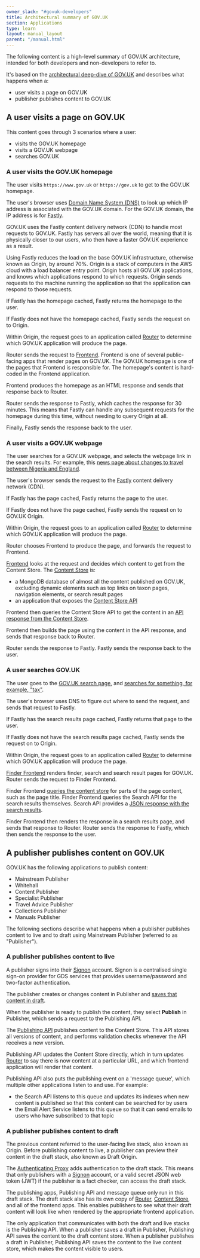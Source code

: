 ```yaml
---
owner_slack: "#govuk-developers"
title: Architectural summary of GOV.UK
section: Applications
type: learn
layout: manual_layout
parent: "/manual.html"
---
```


The following content is a high-level summary of GOV.UK architecture, intended for both developers and non-developers to refer to.

It's based on the [architectural deep-dive of GOV.UK](/manual/architecture-deep-dive.html) and describes what happens when a:

- user visits a page on GOV.UK
- publisher publishes content to GOV.UK

## A user visits a page on GOV.UK

This content goes through 3 scenarios where a user:

- visits the GOV.UK homepage
- visits a GOV.UK webpage
- searches GOV.UK

### A user visits the GOV.UK homepage

The user visits `https://www.gov.uk` or `https://gov.uk` to get to the GOV.UK homepage.

The user's browser uses [Domain Name System (DNS)](/manual/dns.html) to look up which IP address is associated with the GOV.UK domain. For the GOV.UK domain, the IP address is for [Fastly](https://www.fastly.com/).

GOV.UK uses the Fastly content delivery network (CDN) to handle most requests to GOV.UK. Fastly has servers all over the world, meaning that it is physically closer to our users, who then have a faster GOV.UK experience as a result.

Using Fastly reduces the load on the base GOV.UK infrastructure, otherwise known as Origin, by around 70%. Origin is a stack of computers in the AWS cloud with a load balancer entry point. Origin hosts all GOV.UK applications, and knows which applications respond to which requests. Origin sends requests to the machine running the application so that the application can respond to those requests.

If Fastly has the homepage cached, Fastly returns the homepage to the user.

If Fastly does not have the homepage cached, Fastly sends the request on to Origin.

Within Origin, the request goes to an application called [Router](https://github.com/alphagov/router) to determine which GOV.UK application will produce the page.

Router sends the request to [Frontend](https://github.com/alphagov/frontend). Frontend is one of several public-facing apps that render pages on GOV.UK. The GOV.UK homepage is one of the pages that Frontend is responsible for. The homepage's content is hard-coded in the Frontend application.

Frontend produces the homepage as an HTML response and sends that response back to Router.

Router sends the response to Fastly, which caches the response for 30 minutes. This means that Fastly can handle any subsequent requests for the homepage during this time, without needing to query Origin at all.

Finally, Fastly sends the response back to the user.

### A user visits a GOV.UK webpage

The user searches for a GOV.UK webpage, and selects the webpage link in the search results. For example, this [news page about changes to travel between Nigeria and England](https://www.gov.uk/government/news/uk-changes-travel-rules-for-travellers-from-nigeria-to-england).

The user's browser sends the request to the [Fastly](https://www.fastly.com/) content delivery network (CDN).

If Fastly has the page cached, Fastly returns the page to the user.

If Fastly does not have the page cached, Fastly sends the request on to GOV.UK Origin.

Within Origin, the request goes to an application called [Router](https://github.com/alphagov/router) to determine which GOV.UK application will produce the page.

Router chooses Frontend to produce the page, and forwards the request to Frontend.

[Frontend](https://github.com/alphagov/frontend) looks at the request and decides which content to get from the Content Store. The [Content Store](https://github.com/alphagov/content-store) is:

- a MongoDB database of almost all the content published on GOV.UK, excluding dynamic elements such as top links on taxon pages, navigation elements, or search result pages
- an application that exposes the [Content Store API](https://github.com/alphagov/content-store/blob/main/docs/content-store-api.md)

Frontend then queries the Content Store API to get the content in an [API response from the Content Store](https://www.gov.uk/api/content/government/news/uk-changes-travel-rules-for-travellers-from-nigeria-to-england).

Frontend then builds the page using the content in the API response, and sends that response back to Router.

Router sends the response to Fastly. Fastly sends the response back to the user.

### A user searches GOV.UK

The user goes to the [GOV.UK search page](https://www.gov.uk/search), and [searches for something, for example, "tax"](https://www.gov.uk/search/all?keywords=tax&order=relevance).

The user's browser uses DNS to figure out where to send the request, and sends that request to Fastly.

If Fastly has the search results page cached, Fastly returns that page to the user.

If Fastly does not have the search results page cached, Fastly sends the request on to Origin.

Within Origin, the request goes to an application called [Router](https://github.com/alphagov/router) to determine which GOV.UK application will produce the page.

[Finder Frontend](https://github.com/alphagov/finder-frontend) renders finder, search and search result pages for GOV.UK. Router sends the request to Finder Frontend.

Finder Frontend [queries the content store](https://www.gov.uk/api/content/search/all) for parts of the page content, such as the page title. Finder Frontend queries the Search API for the search results themselves. Search API provides a [JSON response with the search results](https://www.gov.uk/api/search.json?q=tax&count=2).

Finder Frontend then renders the response in a search results page, and sends that response to Router. Router sends the response to Fastly, which then sends the response to the user.

## A publisher publishes content on GOV.UK

GOV.UK has the following applications to publish content:

- Mainstream Publisher
- Whitehall
- Content Publisher
- Specialist Publisher
- Travel Advice Publisher
- Collections Publisher
- Manuals Publisher

The following sections describe what happens when a publisher publishes content to live and to draft using Mainstream Publisher (referred to as "Publisher").

### A publisher publishes content to live

A publisher signs into their [Signon](/repos/signon.html) account. Signon is a centralised single sign-on provider for GDS services that provides username/password and two-factor authentication.

The publisher creates or changes content in Publisher and [saves that content in draft](#a-publisher-publishes-content-to-draft).

When the publisher is ready to publish the content, they select __Publish__ in Publisher, which sends a request to the Publishing API.

The [Publishing API](https://github.com/alphagov/publishing-api) publishes content to the Content Store. This API stores all versions of content, and performs validation checks whenever the API receives a new version.

Publishing API updates the Content Store directly, which in turn updates [Router](https://github.com/alphagov/router) to say there is now content at a particular URL, and which frontend application will render that content.

Publishing API also puts the publishing event on a 'message queue', which multiple other applications listen to and use. For example:

- the Search API listens to this queue and updates its indexes when new content is published so that this content can be searched for by users
- the Email Alert Service listens to this queue so that it can send emails to users who have subscribed to that topic

### A publisher publishes content to draft

The previous content referred to the user-facing live stack, also known as Origin. Before publishing content to live, a publisher can preview their content in the draft stack, also known as Draft Origin.

The [Authenticating Proxy](https://github.com/alphagov/authenticating-proxy) adds authentication to the draft stack. This means that only publishers with a [Signon](/repos/signon.html) account, or a valid secret JSON web token (JWT) if the publisher is a fact checker, can access the draft stack.

The publishing apps, Publishing API and message queue only run in this draft stack. The draft stack also has its own copy of [Router](https://github.com/alphagov/router), [Content Store](https://github.com/alphagov/content-store), and all of the frontend apps. This enables publishers to see what their draft content will look like when rendered by the appropriate frontend application.

The only application that communicates with both the draft and live stacks is the Publishing API. When a publisher saves a draft in Publisher, Publishing API saves the content to the draft content store. When a publisher publishes a draft in Publisher, Publishing API saves the content to the live content store, which makes the content visible to users.
